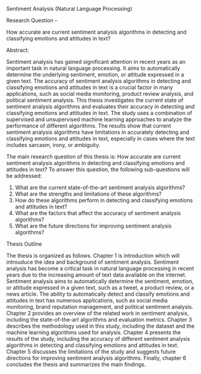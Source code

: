 Sentiment Analysis (Natural Language Processing)

Research Question -

How accurate are current sentiment analysis algorithms in detecting and classifying emotions and attitudes in text?

Abstract:

Sentiment analysis has gained significant attention in recent years as an important task in natural language processing. It aims to automatically determine the underlying sentiment, emotion, or attitude expressed in a given text. The accuracy of sentiment analysis algorithms in detecting and classifying emotions and attitudes in text is a crucial factor in many applications, such as social media monitoring, product review analysis, and political sentiment analysis. This thesis investigates the current state of sentiment analysis algorithms and evaluates their accuracy in detecting and classifying emotions and attitudes in text. The study uses a combination of supervised and unsupervised machine learning approaches to analyze the performance of different algorithms. The results show that current sentiment analysis algorithms have limitations in accurately detecting and classifying emotions and attitudes in text, especially in cases where the text includes sarcasm, irony, or ambiguity.

The main research question of this thesis is: How accurate are current sentiment analysis algorithms in detecting and classifying emotions and attitudes in text? To answer this question, the following sub-questions will be addressed:

1. What are the current state-of-the-art sentiment analysis algorithms?
2. What are the strengths and limitations of these algorithms?
3. How do these algorithms perform in detecting and classifying emotions and attitudes in text?
4. What are the factors that affect the accuracy of sentiment analysis algorithms?
5. What are the future directions for improving sentiment analysis algorithms?

Thesis Outline

The thesis is organized as follows. Chapter 1 is introduction which will introuduce the idea and background of sentiment analysis. Sentiment analysis has become a critical task in natural language processing in recent years due to the increasing amount of text data available on the internet. Sentiment analysis aims to automatically determine the sentiment, emotion, or attitude expressed in a given text, such as a tweet, a product review, or a news article. The ability to automatically detect and classify emotions and attitudes in text has numerous applications, such as social media monitoring, brand reputation management, and political sentiment analysis. Chapter 2 provides an overview of the related work in sentiment analysis, including the state-of-the-art algorithms and evaluation metrics. Chapter 3 describes the methodology used in this study, including the dataset and the machine learning algorithms used for analysis. Chapter 4 presents the results of the study, including the accuracy of different sentiment analysis algorithms in detecting and classifying emotions and attitudes in text. Chapter 5 discusses the limitations of the study and suggests future directions for improving sentiment analysis algorithms. Finally, chapter 6 concludes the thesis and summarizes the main findings.

